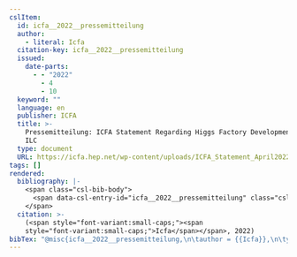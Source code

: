 ```yaml
---
cslItem:
  id: icfa__2022__pressemitteilung
  author:
    - literal: Icfa
  citation-key: icfa__2022__pressemitteilung
  issued:
    date-parts:
      - - "2022"
        - 4
        - 10
  keyword: ""
  language: en
  publisher: ICFA
  title: >-
    Pressemitteilung: ICFA Statement Regarding Higgs Factory Development and the
    ILC
  type: document
  URL: https://icfa.hep.net/wp-content/uploads/ICFA_Statement_April2022_Final.pdf
tags: []
rendered:
  bibliography: |-
    <span class="csl-bib-body">
      <span data-csl-entry-id="icfa__2022__pressemitteilung" class="csl-entry"><span class='author-bib'>Icfa</span>. <span class='date-bib'>(2022)</span>. <span class='title'><i><b><span style="font-style:normal;">Pressemitteilung: ICFA Statement Regarding Higgs Factory Development and the ILC</span></b></i></span>. ICFA. <span class='URL'><a href='https://icfa.hep.net/wp-content/uploads/ICFA_Statement_April2022_Final.pdf'>LINK</a></span></span>
    </span>
  citation: >-
    (<span style="font-variant:small-caps;"><span
    style="font-variant:small-caps;">Icfa</span></span>, 2022)
bibTex: "@misc{icfa__2022__pressemitteilung,\n\tauthor = {{Icfa}},\n\tyear = {2022},\n\tmonth = {apr 10},\n\tpublisher = {ICFA},\n\ttitle = {Pressemitteilung: ICFA {Statement} {Regarding} {Higgs} {Factory} {Development} and the {ILC}},\n\turl = {https://icfa.hep.net/wp-content/uploads/ICFA_Statement_April2022_Final.pdf},\n}\n\n"
---
```

